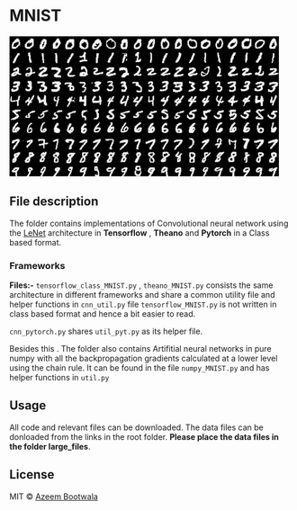 # MNIST

![inserted image](../Images/1_yBdJCRwIJGoM7pwU-LNW6Q.png)

## File description
The folder contains implementations of Convolutional neural network using the  [LeNet](http://yann.lecun.com/exdb/publis/pdf/lecun-01a.pdf) architecture in **Tensorflow** , **Theano** and **Pytorch** in a Class based format. 

### Frameworks
**Files:-** `tensorflow_class_MNIST.py` , `theano_MNIST.py`  consists the same architecture in different frameworks and share a common utility file and helper functions in `cnn_util.py` 
file `tensorflow_MNIST.py` is not written in class based format and hence a bit easier to read.  

`cnn_pytorch.py` shares `util_pyt.py` as its helper file. 

Besides this . The folder also contains Artifitial neural networks in pure numpy with all the backpropagation gradients  calculated at a lower level using the chain rule. It can be found in the file `numpy_MNIST.py` and has helper functions in `util.py`

## Usage
All code and relevant files can be downloaded. The data files can be donloaded from the links in the root folder. **Please place the data files in the folder large_files**.

## License
MIT &copy; [Azeem Bootwala](https://www.linkedin.com/in/azeem-bootwala-19906a39/)

